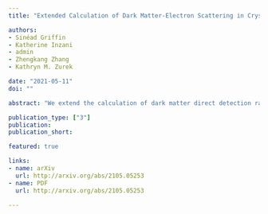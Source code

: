 ```yaml
---
title: "Extended Calculation of Dark Matter-Electron Scattering in Crystal Targets"

authors:
- Sinéad Griffin
- Katherine Inzani
- admin
- Zhengkang Zhang
- Kathryn M. Zurek

date: "2021-05-11"
doi: ""

abstract: "We extend the calculation of dark matter direct detection rates via electronic transitions in general dielectric crystal targets, combining state-of-the-art density functional theory calculations of electronic band structures and wave functions near the band gap, with semi-analytic approximations to include additional states farther away from the band gap. We show, in particular, the importance of all-electron reconstruction for recovering large momentum components of electronic wave functions, which, together with the inclusion of additional states, has a significant impact on direct detection rates, especially for heavy mediator models and at $\\mathcal{O}(10\\,\\text{eV})$ and higher energy depositions. Applying our framework to silicon and germanium (that have been established already as sensitive dark matter detectors), we find that our extended calculations can appreciably change the detection prospects. Our calculational framework is implemented in an open-source program $\\texttt{EXCEED-DM}$ (EXtended Calculation of Electronic Excitations for Direct detection of Dark Matter), to be released in an upcoming publication."

publication_type: ["3"]
publication: 
publication_short: 

featured: true

links: 
- name: arXiv
  url: http://arxiv.org/abs/2105.05253
- name: PDF
  url: http://arxiv.org/abs/2105.05253

---
```


